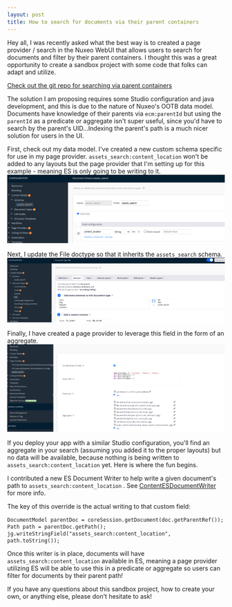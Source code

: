 ```yaml
---
layout: post
title: How to search for documents via their parent containers
---
```


Hey all, I was recently asked what the best way is to created a page provider / search in the Nuxeo WebUI that allows users to search for documents and filter by their parent containers. I thought this was a great opportunity to create a sandbox project with some code that folks can adapt and utilize.

[Check out the git repo for searching via parent containers](https://github.com/nuxeo-sandbox/nuxeo-content-location-search)

The solution I am proposing requires some Studio configuration and java development, and this is due to the nature of Nuxeo's OOTB data model. Documents have knowledge of their parents via `ecm:parentId` but using the `parentId` as a predicate or aggregate isn't super useful, since you'd have to search by the parent's UID...Indexing the parent's path is a much nicer solution for users in the UI. 

First, check out my data model. I've created a new custom schema specific for use in my page provider. `assets_search:content_location` won't be added to any layouts but the page provider that I'm setting up for this example - meaning ES is only going to be writing to it.
![custom schema](/images/0421/customschema.png)

Next, I update the File doctype so that it inherits the `assets_search` schema.
![File doctype](/images/0421/fileschemas.png)

Finally, I have created a page provider to leverage this field in the form of an aggregate.
![Custom PP](/images/0421/custompp.png)

If you deploy your app with a similar Studio configuration, you'll find an aggregate in your search (assuming you added it to the proper layouts) but no data will be available, because nothing is being written to `assets_search:content_location` yet. Here is where the fun begins.

I contributed a new ES Document Writer to help write a given document's path to `assets_search:content_location` . See [ContentESDocumentWriter](https://github.com/nuxeo-sandbox/nuxeo-content-location-search/blob/master/nuxeo-content-location-search-core/src/main/java/contentlocation/core/es/ContentESDocumentWriter.java) for more info. 

The key of this override is the actual writing to that custom field:
```
DocumentModel parentDoc = coreSession.getDocument(doc.getParentRef());
Path path = parentDoc.getPath();
jg.writeStringField("assets_search:content_location", path.toString());
```

Once this writer is in place, documents will have `assets_search:content_location` available in ES, meaning a page provider utilizing ES will be able to use this in a predicate or aggregate so users can filter for documents by their parent path!

If you have any questions about this sandbox project, how to create your own, or anything else, please don't hesitate to ask!